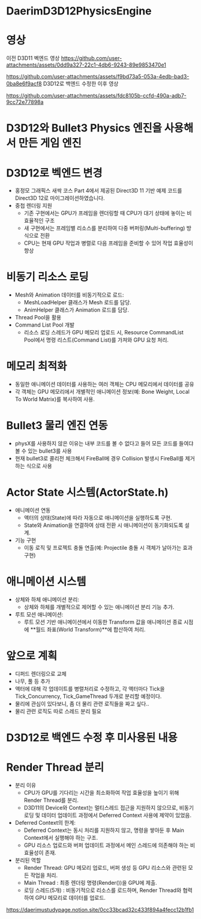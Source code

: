 # DaerimD3D12PhysicsEngine
# 영상
이전 D3D11 벡엔드 영상
https://github.com/user-attachments/assets/0dd9a327-22c1-4db6-9243-89e9853470e1


https://github.com/user-attachments/assets/f9bd73a5-053a-4edb-bad3-0ba8e6f9acf8
D3D12로 백엔드 수정한 이후 영상


https://github.com/user-attachments/assets/fdc8105b-ccfd-490a-adb7-9cc72e77898a


# D3D12와 Bullet3 Physics 엔진을 사용해서 만든 게임 엔진
# D3D12로 벡엔드 변경
- 홍정모 그래픽스 새싹 코스 Part 4에서 제공된 Direct3D 11 기반 예제 코드를 Direct3D 12로 마이그레이션하였습니다.
- 중첩 렌더링 지원
  - 기존 구현에서는 GPU가 프레임을 렌더링할 때 CPU가 대기 상태에 놓이는 비효율적인 구조
  - 새 구현에서는 프레임별 리소스를 분리하여 다중 버퍼링(Multi-buffering) 방식으로 전환
  - CPU는 현재 GPU 작업과 병렬로 다음 프레임을 준비할 수 있어 작업 효율성이 향상
# 비동기 리소스 로딩
- Mesh와 Animation 데이터를 비동기적으로 로드:
    - MeshLoadHelper 클래스가 Mesh 로드를 담당.
    - AnimHelper 클래스가 Animation 로드를 담당.
- Thread Pool을 활용
- Command List Pool 개발
  - 리소스 로딩 스레드가 GPU 메모리 업로드 시, Resource CommandList Pool에서 명령 리스트(Command List)를 가져와 GPU 요청 처리.
# 메모리 최적화
- 동일한 애니메이션 데이터를 사용하는 여러 객체는 CPU 메모리에서 데이터를 공유
- 각 객체는 GPU 메모리에서 개별적인 애니메이션 정보(예: Bone Weight, Local To World Matrix)를 복사하여 사용.
# Bullet3 물리 엔진 연동
- physX를 사용하지 않은 이유는 내부 코드를 볼 수 없다고 들어 모든 코드를 들여댜볼 수 있는 bullet3를 사용
- 현재 bullet3로 콜리전 체크해서 FireBall에 경우 Collision 발생시 FireBall를 제거하는 식으로 사용
# Actor State 시스템(ActorState.h)
- 애니메이션 연동
  - 액터의 상태(State)에 따라 자동으로 애니메이션을 실행하도록 구현.
  - State와 Animation을 연결하여 상태 전환 시 애니메이션이 동기화되도록 설계.
- 기능 구현
  - 이동 로직 및 프로젝트 충돌 연출(예: Projectile 충돌 시 객체가 날아가는 효과 구현)
# 애니메이션 시스템
- 상체와 하체 애니메이션 분리:
  - 상체와 하체를 개별적으로 제어할 수 있는 애니메이션 분리 기능 추가.
- 루트 모션 애니메이션:
  - 루트 모션 기반 애니메이션에서 이동한 Transform 값을 애니메이션 종료 시점에 **월드 좌표(World Transform)**에 합산하여 처리.
# 앞으로 계획
- 디퍼드 렌더링으로 교체
- 나무, 풀 등 추가
- 액터에 대해 각 업데이트를 병렬처리로 수정하고, 각 액터마다 Tick을 Tick_Concurrency, Tick_GameThread 두개로 분리할 예정이다.
- 물리에 관심이 있다보니, 좀 더 물리 관련 로직들을 짜고 싶다..
- 물리 관련 로직도 따로 스레드 분리 필요
# D3D12로 백엔드 수정 후 미사용된 내용
# Render Thread 분리
- 분리 이유
  - CPU가 GPU를 기다리는 시간을 최소화하여 작업 효율성을 높이기 위해 Render Thread를 분리.
  - D3D11의 Device와 Context는 멀티스레드 접근을 지원하지 않으므로, 비동기 로딩 및 데이터 업데이트 과정에서 Deferred Context 사용에 제약이 있었음.
- Deferred Context의 한계:
  - Deferred Context는 동시 처리를 지원하지 않고, 명령을 쌓아둔 후 Main Context에서 실행해야 하는 구조.
  - GPU 리소스 업로드와 버퍼 업데이트 과정에서 메인 스레드에 의존해야 하는 비효율성이 존재.
- 분리된 역할
  - Render Thread: GPU 메모리 업로드, 버퍼 생성 등 GPU 리소스와 관련된 모든 작업을 처리.
  - Main Thread : 최종 렌더링 명령(Render())을 GPU에 제출.
  - 로딩 스레드(5개) : 비동기적으로 리소스를 로드하며, Render Thread와 협력하여 GPU 메모리로 데이터를 업로드.

https://daerimustudypage.notion.site/0cc33bcad32c433f894a4fecc12b1fb1

